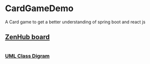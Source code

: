 # CardGameDemo
A Card game to get a better understanding of spring boot and react js
## [ZenHub board](https://app.zenhub.com/workspaces/cardgamedemo-5ed676f6e913e832e36c84db/board?repos=268841371)
# 
### [UML Class Digram](https://drive.google.com/file/d/1GU250ze-YPLETpWh68WK6xDdYu6sXYk2/view?usp=sharing)
